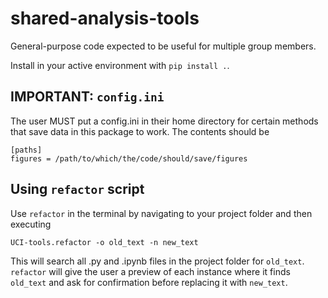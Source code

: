 # shared-analysis-tools
General-purpose code expected to be useful for multiple group members.

Install in your active environment with `pip install .`.

## IMPORTANT: `config.ini`
The user MUST put a config.ini in their home directory for certain methods that save data in this package to work. The contents should be
```
[paths]
figures = /path/to/which/the/code/should/save/figures
```

## Using `refactor` script
Use `refactor` in the terminal by navigating to your project folder and then executing 

~~~
UCI-tools.refactor -o old_text -n new_text
~~~
This will search all .py and .ipynb files in the project folder for `old_text`. `refactor` will give the user a preview of each instance where it finds `old_text` and ask for confirmation before replacing it with `new_text`.
